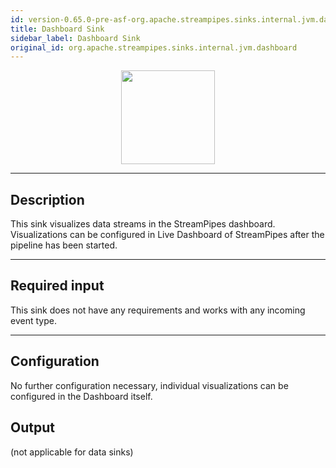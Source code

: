 ```yaml
---
id: version-0.65.0-pre-asf-org.apache.streampipes.sinks.internal.jvm.dashboard
title: Dashboard Sink
sidebar_label: Dashboard Sink
original_id: org.apache.streampipes.sinks.internal.jvm.dashboard
---
```


<!--
  ~ Licensed to the Apache Software Foundation (ASF) under one or more
  ~ contributor license agreements.  See the NOTICE file distributed with
  ~ this work for additional information regarding copyright ownership.
  ~ The ASF licenses this file to You under the Apache License, Version 2.0
  ~ (the "License"); you may not use this file except in compliance with
  ~ the License.  You may obtain a copy of the License at
  ~
  ~    http://www.apache.org/licenses/LICENSE-2.0
  ~
  ~ Unless required by applicable law or agreed to in writing, software
  ~ distributed under the License is distributed on an "AS IS" BASIS,
  ~ WITHOUT WARRANTIES OR CONDITIONS OF ANY KIND, either express or implied.
  ~ See the License for the specific language governing permissions and
  ~ limitations under the License.
  ~
  -->



<p align="center"> 
    <img src="/docs/img/pipeline-elements/org.apache.streampipes.sinks.internal.jvm.dashboard/icon.png" width="150px;" class="pe-image-documentation"/>
</p>

***

## Description

This sink visualizes data streams in the StreamPipes dashboard. 
Visualizations can be configured in Live Dashboard of StreamPipes after the pipeline has been started.

***

## Required input

This sink does not have any requirements and works with any incoming event type.

***

## Configuration

No further configuration necessary, individual visualizations can be configured in the Dashboard itself.

## Output

(not applicable for data sinks)